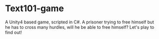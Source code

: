 # Text101-game
A Unity4 based game, scripted in C#.
A prisoner trying to free himself but he has to cross many hurdles, will he be able to free himself? Let's play to find out!
